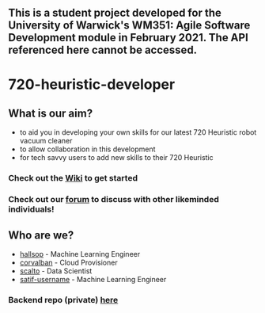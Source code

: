 ## This is a student project developed for the University of Warwick's WM351: Agile Software Development module in February 2021. The API referenced here cannot be accessed.
# 720-heuristic-developer

## What is our aim?
- to aid you in developing your own skills for our latest 720 Heuristic robot vacuum cleaner
- to allow collaboration in this development
- for tech savvy users to add new skills to their 720 Heuristic

### Check out the [Wiki](https://github.com/hallsop/720-heuristic-developer/wiki) to get started

### Check out our [forum](https://github.com/hallsop/720-heuristic-developer/discussions) to discuss with other likeminded individuals!

## Who are we?
- [hallsop](https://github.com/hallsop) - Machine Learning Engineer
- [corvalban](https://github.com/corvalban) - Cloud Provisioner
- [scalto](https://github.com/scalto) - Data Scientist
- [satif-username](https://github.com/satif-username) - Machine Learning Engineer

### Backend repo (private) [here](https://github.com/hallsop/dyson-720-heuristic-developer-backend)
